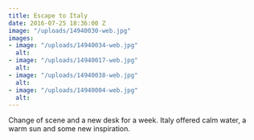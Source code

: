 ```yaml
---
title: Escape to Italy
date: 2016-07-25 18:36:00 Z
image: "/uploads/14940030-web.jpg"
images:
- image: "/uploads/14940034-web.jpg"
  alt: 
- image: "/uploads/14940017-web.jpg"
  alt: 
- image: "/uploads/14940038-web.jpg"
  alt: 
- image: "/uploads/14940004-web.jpg"
  alt: 
---
```


Change of scene and a new desk for a week. Italy offered calm water, a warm sun and some new inspiration. 